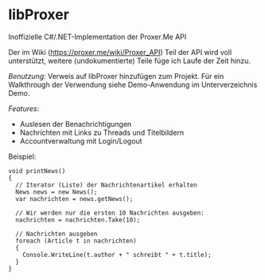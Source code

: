 # libProxer
Inoffizielle C#/.NET-Implementation der Proxer.Me API

Der im Wiki (https://proxer.me/wiki/Proxer_API) Teil der API wird voll unterstützt, weitere (undokumentierte) Teile füge ich
Laufe der Zeit hinzu.

*Benutzung:*
Verweis auf libProxer hinzufügen zum Projekt. Für ein Walkthrough der Verwendung siehe Demo-Anwendung im Unterverzeichnis Demo.

*Features*:
 - Auslesen der Benachrichtigungen
 - Nachrichten mit Links zu Threads und Titelbildern
 - Accountverwaltung mit Login/Logout
 
 Beispiel: 

```
void printNews()
{
  // Iterator (Liste) der Nachrichtenartikel erhalten
  News news = new News();
  var nachrichten = news.getNews();
  
  // Wir werden nur die ersten 10 Nachrichten ausgeben:
  nachrichten = nachrichten.Take(10);
  
  // Nachrichten ausgeben
  foreach (Article t in nachrichten)
  {
    Console.WriteLine(t.author + " schreibt " + t.title);
  }
}
```
